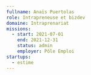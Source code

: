 ```yaml
---
fullname: Anaïs Puertolas
role: Intrapreneuse et bizdev
domaine: Intraprenariat
missions:
  - start: 2021-07-01
    end: 2021-12-31
    status: admin
    employer: Pôle Emploi
startups:
  - estime
---
```


